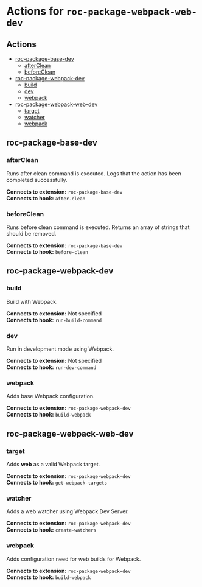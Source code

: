 # Actions for `roc-package-webpack-web-dev`

## Actions
* [roc-package-base-dev](#roc-package-base-dev)
  * [afterClean](#afterClean)
  * [beforeClean](#beforeClean)
* [roc-package-webpack-dev](#roc-package-webpack-dev)
  * [build](#build)
  * [dev](#dev)
  * [webpack](#webpack)
* [roc-package-webpack-web-dev](#roc-package-webpack-web-dev)
  * [target](#target)
  * [watcher](#watcher)
  * [webpack](#webpack)

## roc-package-base-dev

### afterClean

Runs after clean command is executed. Logs that the action has been completed successfully.

__Connects to extension:__ `roc-package-base-dev`  
__Connects to hook:__ `after-clean`  

### beforeClean

Runs before clean command is executed. Returns an array of strings that should be removed.

__Connects to extension:__ `roc-package-base-dev`  
__Connects to hook:__ `before-clean`  

## roc-package-webpack-dev

### build

Build with Webpack.

__Connects to extension:__ Not specified  
__Connects to hook:__ `run-build-command`  

### dev

Run in development mode using Webpack.

__Connects to extension:__ Not specified  
__Connects to hook:__ `run-dev-command`  

### webpack

Adds base Webpack configuration.

__Connects to extension:__ `roc-package-webpack-dev`  
__Connects to hook:__ `build-webpack`  

## roc-package-webpack-web-dev

### target

Adds __web__ as a valid Webpack target.

__Connects to extension:__ `roc-package-webpack-dev`  
__Connects to hook:__ `get-webpack-targets`  

### watcher

Adds a web watcher using Webpack Dev Server.

__Connects to extension:__ `roc-package-webpack-dev`  
__Connects to hook:__ `create-watchers`  

### webpack

Adds configuration need for web builds for Webpack.

__Connects to extension:__ `roc-package-webpack-dev`  
__Connects to hook:__ `build-webpack`  
